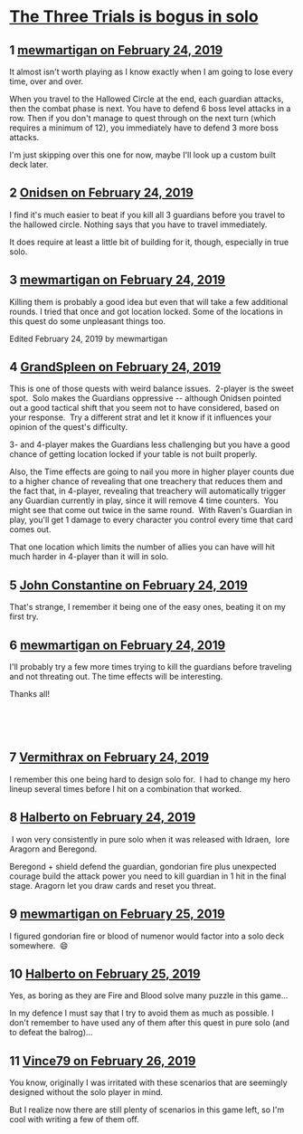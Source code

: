 # [The Three Trials is bogus in solo](https://community.fantasyflightgames.com/topic/291379-the-three-trials-is-bogus-in-solo/)

## 1 [mewmartigan on February 24, 2019](https://community.fantasyflightgames.com/topic/291379-the-three-trials-is-bogus-in-solo/?do=findComment&comment=3632323)

It almost isn't worth playing as I know exactly when I am going to lose every time, over and over.

When you travel to the Hallowed Circle at the end, each guardian attacks, then the combat phase is next. You have to defend 6 boss level attacks in a row. Then if you don't manage to quest through on the next turn (which requires a minimum of 12), you immediately have to defend 3 more boss attacks.

I'm just skipping over this one for now, maybe I'll look up a custom built deck later. 

## 2 [Onidsen on February 24, 2019](https://community.fantasyflightgames.com/topic/291379-the-three-trials-is-bogus-in-solo/?do=findComment&comment=3632329)

I find it's much easier to beat if you kill all 3 guardians before you travel to the hallowed circle. Nothing says that you have to travel immediately.

It does require at least a little bit of building for it, though, especially in true solo.

## 3 [mewmartigan on February 24, 2019](https://community.fantasyflightgames.com/topic/291379-the-three-trials-is-bogus-in-solo/?do=findComment&comment=3632334)

Killing them is probably a good idea but even that will take a few additional rounds. I tried that once and got location locked. Some of the locations in this quest do some unpleasant things too.

Edited February 24, 2019 by mewmartigan

## 4 [GrandSpleen on February 24, 2019](https://community.fantasyflightgames.com/topic/291379-the-three-trials-is-bogus-in-solo/?do=findComment&comment=3632394)

This is one of those quests with weird balance issues.  2-player is the sweet spot.  Solo makes the Guardians oppressive -- although Onidsen pointed out a good tactical shift that you seem not to have considered, based on your response.  Try a different strat and let it know if it influences your opinion of the quest's difficulty.

3- and 4-player makes the Guardians less challenging but you have a good chance of getting location locked if your table is not built properly.

Also, the Time effects are going to nail you more in higher player counts due to a higher chance of revealing that one treachery that reduces them and the fact that, in 4-player, revealing that treachery will automatically trigger any Guardian currently in play, since it will remove 4 time counters.  You might see that come out twice in the same round.  With Raven's Guardian in play, you'll get 1 damage to every character you control every time that card comes out.

That one location which limits the number of allies you can have will hit much harder in 4-player than it will in solo.

## 5 [John Constantine on February 24, 2019](https://community.fantasyflightgames.com/topic/291379-the-three-trials-is-bogus-in-solo/?do=findComment&comment=3632409)

That's strange, I remember it being one of the easy ones, beating it on my first try.

## 6 [mewmartigan on February 24, 2019](https://community.fantasyflightgames.com/topic/291379-the-three-trials-is-bogus-in-solo/?do=findComment&comment=3632606)

I'll probably try a few more times trying to kill the guardians before traveling and not threating out. The time effects will be interesting.

Thanks all!

 

 

## 7 [Vermithrax on February 24, 2019](https://community.fantasyflightgames.com/topic/291379-the-three-trials-is-bogus-in-solo/?do=findComment&comment=3632652)

I remember this one being hard to design solo for.  I had to change my hero lineup several times before I hit on a combination that worked.

## 8 [Halberto on February 24, 2019](https://community.fantasyflightgames.com/topic/291379-the-three-trials-is-bogus-in-solo/?do=findComment&comment=3632879)

 I won very consistently in pure solo when it was released with Idraen,  lore Aragorn and Beregond. 

Beregond + shield defend the guardian, gondorian fire plus unexpected courage build the attack power you need to kill guardian in 1 hit in the final stage. Aragorn let you draw cards and reset you threat. 

## 9 [mewmartigan on February 25, 2019](https://community.fantasyflightgames.com/topic/291379-the-three-trials-is-bogus-in-solo/?do=findComment&comment=3633768)

I figured gondorian fire or blood of numenor would factor into a solo deck somewhere.  😄

## 10 [Halberto on February 25, 2019](https://community.fantasyflightgames.com/topic/291379-the-three-trials-is-bogus-in-solo/?do=findComment&comment=3633784)

Yes, as boring as they are Fire and Blood solve many puzzle in this game...

In my defence I must say that I try to avoid them as much as possible. I don't remember to have used any of them after this quest in pure solo (and to defeat the balrog)...

## 11 [Vince79 on February 26, 2019](https://community.fantasyflightgames.com/topic/291379-the-three-trials-is-bogus-in-solo/?do=findComment&comment=3634016)

You know, originally I was irritated with these scenarios that are seemingly designed without the solo player in mind.

But I realize now there are still plenty of scenarios in this game left, so I'm cool with writing a few of them off.

